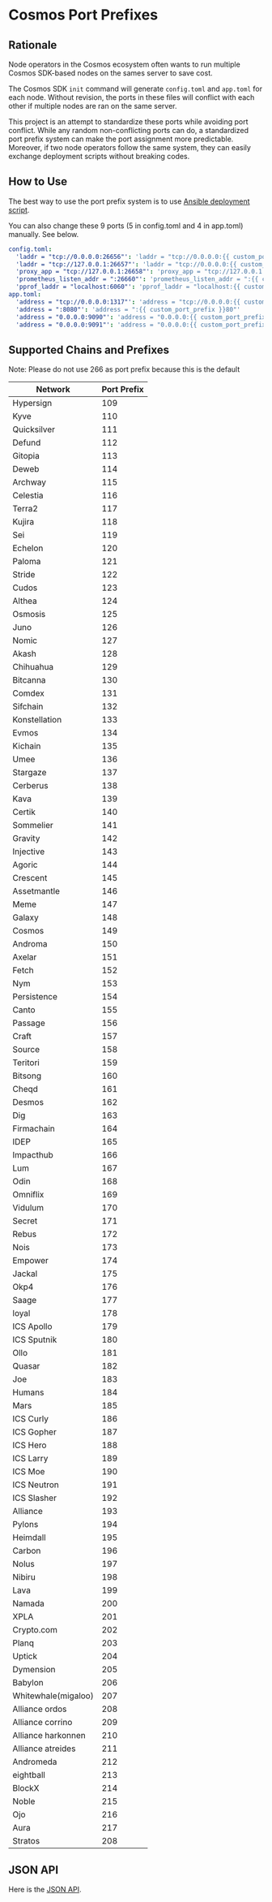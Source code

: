 # Cosmos Port Prefixes

## Rationale

Node operators in the Cosmos ecosystem often wants to run multiple Cosmos SDK-based nodes on the sames server to save cost.

The Cosmos SDK `init` command will generate `config.toml` and `app.toml` for each node. Without revision, the ports in these files will conflict with each other if multiple nodes are ran on the same server.

This project is an attempt to standardize these ports while avoiding port conflict. While any random non-conflicting ports can do, a standardized port prefix system can make the port assignment more predictable. Moreover, if two node operators follow the same system, they can easily exchange deployment scripts without breaking codes.

## How to Use

The best way to use the port prefix system is to use [Ansible deployment script](https://github.com/polkachu/cosmos-validators/blob/main/roles/node_configure/vars/main.yml).

You can also change these 9 ports (5 in config.toml and 4 in app.toml) manually. See below.

```yaml
config.toml:
  'laddr = "tcp://0.0.0.0:26656"': 'laddr = "tcp://0.0.0.0:{{ custom_port_prefix }}56"' # also use this port for external_address
  'laddr = "tcp://127.0.0.1:26657"': 'laddr = "tcp://0.0.0.0:{{ custom_port_prefix }}57"'
  'proxy_app = "tcp://127.0.0.1:26658"': 'proxy_app = "tcp://127.0.0.1:{{ custom_port_prefix }}58"'
  'prometheus_listen_addr = ":26660"': 'prometheus_listen_addr = ":{{ custom_port_prefix }}61"'
  'pprof_laddr = "localhost:6060"': 'pprof_laddr = "localhost:{{ custom_port_prefix }}60"'
app.toml:
  'address = "tcp://0.0.0.0:1317"': 'address = "tcp://0.0.0.0:{{ custom_port_prefix }}17"'
  'address = ":8080"': 'address = ":{{ custom_port_prefix }}80"'
  'address = "0.0.0.0:9090"': 'address = "0.0.0.0:{{ custom_port_prefix }}90"'
  'address = "0.0.0.0:9091"': 'address = "0.0.0.0:{{ custom_port_prefix }}91"'
```

## Supported Chains and Prefixes

Note: Please do not use 266 as port prefix because this is the default

| Network             | Port Prefix |
| ------------------- | ----------- |
| Hypersign           | 109         |
| Kyve                | 110         |
| Quicksilver         | 111         |
| Defund              | 112         |
| Gitopia             | 113         |
| Deweb               | 114         |
| Archway             | 115         |
| Celestia            | 116         |
| Terra2              | 117         |
| Kujira              | 118         |
| Sei                 | 119         |
| Echelon             | 120         |
| Paloma              | 121         |
| Stride              | 122         |
| Cudos               | 123         |
| Althea              | 124         |
| Osmosis             | 125         |
| Juno                | 126         |
| Nomic               | 127         |
| Akash               | 128         |
| Chihuahua           | 129         |
| Bitcanna            | 130         |
| Comdex              | 131         |
| Sifchain            | 132         |
| Konstellation       | 133         |
| Evmos               | 134         |
| Kichain             | 135         |
| Umee                | 136         |
| Stargaze            | 137         |
| Cerberus            | 138         |
| Kava                | 139         |
| Certik              | 140         |
| Sommelier           | 141         |
| Gravity             | 142         |
| Injective           | 143         |
| Agoric              | 144         |
| Crescent            | 145         |
| Assetmantle         | 146         |
| Meme                | 147         |
| Galaxy              | 148         |
| Cosmos              | 149         |
| Androma             | 150         |
| Axelar              | 151         |
| Fetch               | 152         |
| Nym                 | 153         |
| Persistence         | 154         |
| Canto               | 155         |
| Passage             | 156         |
| Craft               | 157         |
| Source              | 158         |
| Teritori            | 159         |
| Bitsong             | 160         |
| Cheqd               | 161         |
| Desmos              | 162         |
| Dig                 | 163         |
| Firmachain          | 164         |
| IDEP                | 165         |
| Impacthub           | 166         |
| Lum                 | 167         |
| Odin                | 168         |
| Omniflix            | 169         |
| Vidulum             | 170         |
| Secret              | 171         |
| Rebus               | 172         |
| Nois                | 173         |
| Empower             | 174         |
| Jackal              | 175         |
| Okp4                | 176         |
| Saage               | 177         |
| loyal               | 178         |
| ICS Apollo          | 179         |
| ICS Sputnik         | 180         |
| Ollo                | 181         |
| Quasar              | 182         |
| Joe                 | 183         |
| Humans              | 184         |
| Mars                | 185         |
| ICS Curly           | 186         |
| ICS Gopher          | 187         |
| ICS Hero            | 188         |
| ICS Larry           | 189         |
| ICS Moe             | 190         |
| ICS Neutron         | 191         |
| ICS Slasher         | 192         |
| Alliance            | 193         |
| Pylons              | 194         |
| Heimdall            | 195         |
| Carbon              | 196         |
| Nolus               | 197         |
| Nibiru              | 198         |
| Lava                | 199         |
| Namada              | 200         |
| XPLA                | 201         |
| Crypto.com          | 202         |
| Planq               | 203         |
| Uptick              | 204         |
| Dymension           | 205         |
| Babylon             | 206         |
| Whitewhale(migaloo) | 207         |
| Alliance ordos      | 208         |
| Alliance corrino    | 209         |
| Alliance harkonnen  | 210         |
| Alliance atreides   | 211         |
| Andromeda           | 212         |
| eightball           | 213         |
| BlockX              | 214         |
| Noble               | 215         |
| Ojo                 | 216         |
| Aura                | 217         |
| Stratos             | 208         |

## JSON API

Here is the [JSON API](https://raw.githubusercontent.com/polkachu/cosmos-port-prefixes/main/networks.json).
